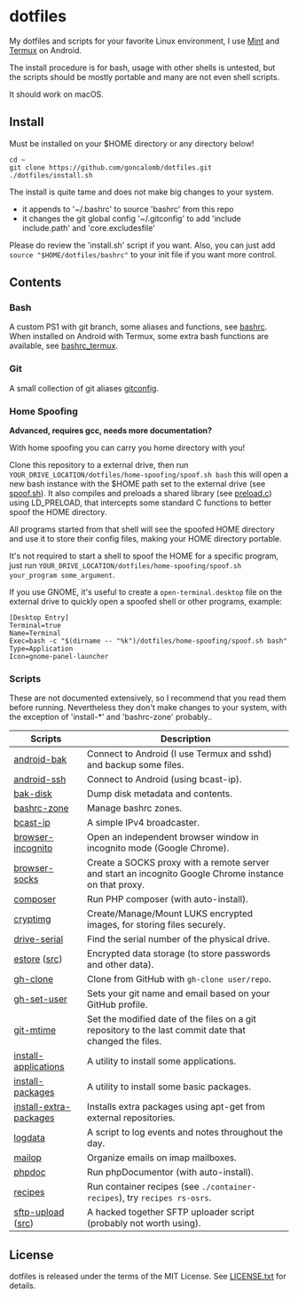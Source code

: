 # dotfiles

My dotfiles and scripts for your favorite Linux environment, I use [Mint](https://linuxmint.com/) and [Termux](https://termux.com/) on Android.

The install procedure is for bash, usage with other shells is untested, but the scripts should be mostly portable and many are not even shell scripts.

It should work on macOS.

## Install

Must be installed on your $HOME directory or any directory below!

    cd ~
    git clone https://github.com/goncalomb/dotfiles.git
    ./dotfiles/install.sh

The install is quite tame and does not make big changes to your system.

* it appends to '~/.bashrc' to source 'bashrc' from this repo
* it changes the git global config '~/.gitconfig' to add 'include include.path' and 'core.excludesfile'

Please do review the 'install.sh' script if you want. Also, you can just add `source "$HOME/dotfiles/bashrc"` to your init file if you want more control.

## Contents

### Bash

A custom PS1 with git branch, some aliases and functions, see [bashrc](bashrc). When installed on Android with Termux, some extra bash functions are available, see [bashrc_termux](bashrc_termux).

### Git

A small collection of git aliases [gitconfig](gitconfig).

### Home Spoofing

**Advanced, requires gcc, needs more documentation?**

With home spoofing you can carry you home directory with you!

Clone this repository to a external drive, then run `YOUR_DRIVE_LOCATION/dotfiles/home-spoofing/spoof.sh bash` this will open a new bash instance with the $HOME path set to the external drive (see [spoof.sh](home-spoofing/spoof.sh)). It also compiles and preloads a shared library (see [preload.c](home-spoofing/preload.c)) using LD_PRELOAD, that intercepts some standard C functions to better spoof the HOME directory.

All programs started from that shell will see the spoofed HOME directory and use it to store their config files, making your HOME directory portable.

It's not required to start a shell to spoof the HOME for a specific program, just run `YOUR_DRIVE_LOCATION/dotfiles/home-spoofing/spoof.sh your_program some_argument`.

If you use GNOME, it's useful to create a `open-terminal.desktop` file on the external drive to quickly open a spoofed shell or other programs, example:

    [Desktop Entry]
    Terminal=true
    Name=Terminal
    Exec=bash -c "$(dirname -- "%k")/dotfiles/home-spoofing/spoof.sh bash"
    Type=Application
    Icon=gnome-panel-launcher

### Scripts

These are not documented extensively, so I recommend that you read them before running. Nevertheless they don't make changes to your system, with the exception of 'install-*' and 'bashrc-zone' probably..

Scripts | Description
--------|------------
[android-bak](bin/android-bak) | Connect to Android (I use Termux and sshd) and backup some files.
[android-ssh](bin/android-ssh) | Connect to Android (using bcast-ip).
[bak-disk](bin/bak-disk) | Dump disk metadata and contents.
[bashrc-zone](bin/bashrc-zone) | Manage bashrc zones.
[bcast-ip](bin/bcast-ip) | A simple IPv4 broadcaster.
[browser-incognito](bin/browser-incognito) | Open an independent browser window in incognito mode (Google Chrome).
[browser-socks](bin/browser-socks) | Create a SOCKS proxy with a remote server and start an incognito Google Chrome instance on that proxy.
[composer](bin/composer) | Run PHP composer (with auto-install).
[cryptimg](bin/cryptimg) | Create/Manage/Mount LUKS encrypted images, for storing files securely.
[drive-serial](bin/drive-serial) | Find the serial number of the physical drive.
[estore](bin/estore) ([src](bin/src/estore.py)) | Encrypted data storage (to store passwords and other data).
[gh-clone](bin/gh-clone) | Clone from GitHub with `gh-clone user/repo`.
[gh-set-user](bin/gh-set-user) | Sets your git name and email based on your GitHub profile.
[git-mtime](bin/git-mtime) | Set the modified date of the files on a git repository to the last commit date that changed the files.
[install-applications](bin/install-applications) | A utility to install some applications.
[install-packages](bin/install-packages) | A utility to install some basic packages.
[install-extra-packages](bin/install-extra-packages) | Installs extra packages using apt-get from external repositories.
[logdata](bin/logdata) | A script to log events and notes throughout the day.
[mailop](bin/mailop) | Organize emails on imap mailboxes.
[phpdoc](bin/phpdoc) | Run phpDocumentor (with auto-install).
[recipes](bin/recipes) | Run container recipes (see `./container-recipes`), try `recipes rs-osrs`.
[sftp-upload](bin/sftp-upload) ([src](bin/src/sftp-upload/sftp-upload.php)) | A hacked together SFTP uploader script (probably not worth using).

## License

dotfiles is released under the terms of the MIT License. See [LICENSE.txt](LICENSE.txt) for details.
